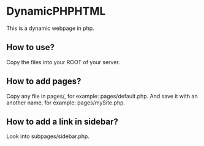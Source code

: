# DynamicPHPHTML
This is a dynamic webpage in php.

## How to use?
Copy the files into your ROOT of your server.

## How to add pages?
Copy any file in pages/, for example: pages/default.php.
And save it with an another name, for example: pages/mySite.php.

## How to add a link in sidebar?
Look into subpages/sidebar.php.
